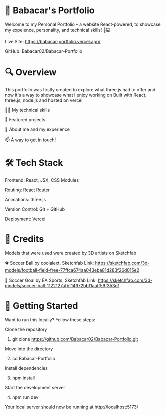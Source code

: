 # 🚀 Babacar's Portfolio

Welcome to my Personal Portfolio – a website React-powered, to showcase my expeience, personality, and technical skills! 🎨💻

Live Site: https://babacar-portfolio.vercel.app/

GitHub: Babacar02/Babacar-Portfolio

# 🔍 Overview
This portfolio was firstly created to explore what three.js had to offer and now it's a way to showcase what I enjoy working on
Built with React, three.js, node.js and hosted on vercel 

👨‍💻 My technical skills

🌟 Featured projects

🧠 About me and my experience

📫 A way to get in touch!



# 🛠️ Tech Stack
Frontend: React, JSX, CSS Modules

Routing: React Router

Animations: three.js

Version Control: Git + GitHub

Deployment: Vercel 

# 🌟 Credits
 Models that were used were created by 3D artists on Sketchfab

⚽ Soccer Ball by coolalext, Sketchfab Link: https://sketchfab.com/3d-models/football-field-free-77ffca674aa043eba81d283f26d015e2

🥅 Soccer Goal by EA Sports, Sketchfab Link: https://sketchfab.com/3d-models/soccer-ball-1122127afbf14972bbf1aaff59f353d1

# 🚀 Getting Started
Want to run this locally? Follow these steps:

Clone the repository
1) git clone https://github.com/Babacar02/Babacar-Portfolio.git

Move into the directory

2) cd Babacar-Portfolio

Install dependencies

3) npm install

Start the development server

4) npm run dev

Your local server should now be running at http://localhost:5173/


